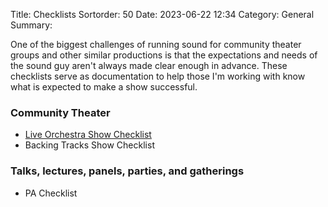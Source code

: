 Title: Checklists
Sortorder: 50
Date: 2023-06-22 12:34
Category: General
Summary: 

One of the biggest challenges of running sound for community theater groups and other similar productions is that the expectations and needs of the sound guy aren't always made clear enough in advance. These checklists serve as documentation to help those I'm working with know what is expected to make a show successful.

### Community Theater
* [Live Orchestra Show Checklist](./live-orchestra-show-checklist.html)
* Backing Tracks Show Checklist

### Talks, lectures, panels, parties, and gatherings
* PA Checklist
